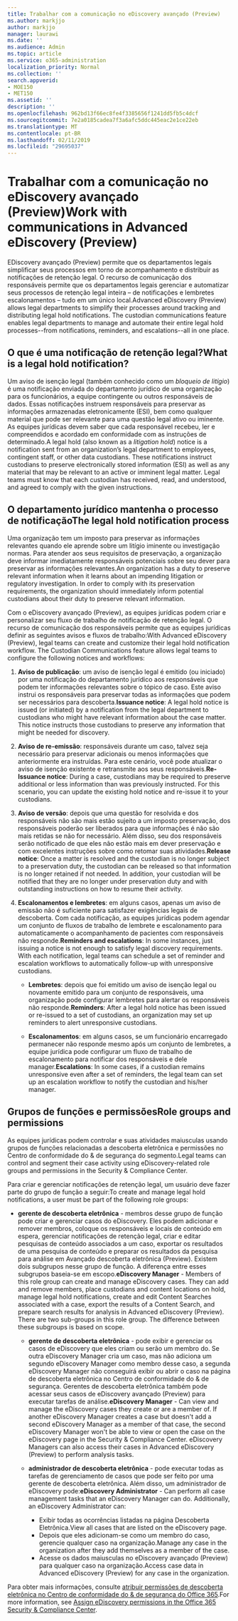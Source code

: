 ```yaml
---
title: Trabalhar com a comunicação no eDiscovery avançado (Preview)
ms.author: markjjo
author: markjjo
manager: laurawi
ms.date: ''
ms.audience: Admin
ms.topic: article
ms.service: o365-administration
localization_priority: Normal
ms.collection: ''
search.appverid:
- MOE150
- MET150
ms.assetid: ''
description: ''
ms.openlocfilehash: 962bd13f66ec8fe4f3385656f1241dd5fb5c4dcf
ms.sourcegitcommit: 7e2a0185cadea7f3a6afc5ddc445eac2e1ce22eb
ms.translationtype: MT
ms.contentlocale: pt-BR
ms.lasthandoff: 02/11/2019
ms.locfileid: "29695037"
---
```

# <a name="work-with-communications-in-advanced-ediscovery-preview"></a><span data-ttu-id="09be6-102">Trabalhar com a comunicação no eDiscovery avançado (Preview)</span><span class="sxs-lookup"><span data-stu-id="09be6-102">Work with communications in Advanced eDiscovery (Preview)</span></span>

<span data-ttu-id="09be6-p101">EDiscovery avançado (Preview) permite que os departamentos legais simplificar seus processos em torno de acompanhamento e distribuir as notificações de retenção legal. O recurso de comunicação dos responsáveis permite que os departamentos legais gerenciar e automatizar seus processos de retenção legal inteira – de notificações e lembretes escalonamentos – tudo em um único local.</span><span class="sxs-lookup"><span data-stu-id="09be6-p101">Advanced eDiscovery (Preview) allows legal departments to simplify their processes around tracking and distributing legal hold notifications. The custodian communications feature enables legal departments to manage and automate their entire legal hold processes--from notifications, reminders, and escalations--all in one place.</span></span>

## <a name="what-is-a-legal-hold-notification"></a><span data-ttu-id="09be6-105">O que é uma notificação de retenção legal?</span><span class="sxs-lookup"><span data-stu-id="09be6-105">What is a legal hold notification?</span></span>

<span data-ttu-id="09be6-p102">Um aviso de isenção legal (também conhecido como um *bloqueio de litígio*) é uma notificação enviada do departamento jurídico de uma organização para os funcionários, a equipe contingente ou outros responsáveis de dados. Essas notificações instruem responsáveis para preservar as informações armazenadas eletronicamente (ESI), bem como qualquer material que pode ser relevante para uma questão legal ativo ou iminente. As equipes jurídicas devem saber que cada responsável recebeu, ler e compreendidos e acordado em conformidade com as instruções de determinado.</span><span class="sxs-lookup"><span data-stu-id="09be6-p102">A legal hold (also known as a *litigation hold*) notice is a notification sent from an organization’s legal department to employees, contingent staff, or other data custodians. These notifications instruct custodians to preserve electronically stored information (ESI) as well as any material that may be relevant to an active or imminent legal matter. Legal teams must know that each custodian has received, read, and understood, and agreed to comply with the given instructions.</span></span>

## <a name="the-legal-hold-notification-process"></a><span data-ttu-id="09be6-109">O departamento jurídico mantenha o processo de notificação</span><span class="sxs-lookup"><span data-stu-id="09be6-109">The legal hold notification process</span></span>

<span data-ttu-id="09be6-p103">Uma organização tem um imposto para preservar as informações relevantes quando ele aprende sobre um litígio iminente ou investigação normas. Para atender aos seus requisitos de preservação, a organização deve informar imediatamente responsáveis potenciais sobre seu dever para preservar as informações relevantes.</span><span class="sxs-lookup"><span data-stu-id="09be6-p103">An organization has a duty to preserve relevant information when it learns about an impending litigation or regulatory investigation. In order to comply with its preservation requirements, the organization should immediately inform potential custodians about their duty to preserve relevant information.</span></span> 

<span data-ttu-id="09be6-p104">Com o eDiscovery avançado (Preview), as equipes jurídicas podem criar e personalizar seu fluxo de trabalho de notificação de retenção legal. O recurso de comunicação dos responsáveis permite que as equipes jurídicas definir as seguintes avisos e fluxos de trabalho:</span><span class="sxs-lookup"><span data-stu-id="09be6-p104">With Advanced eDiscovery (Preview), legal teams can create and customize their legal hold notification workflow. The Custodian Communications feature allows legal teams to configure the following notices and workflows:</span></span>

1. <span data-ttu-id="09be6-p105">**Aviso de publicação**: um aviso de isenção legal é emitido (ou iniciado) por uma notificação do departamento jurídico aos responsáveis que podem ter informações relevantes sobre o tópico de caso. Este aviso instrui os responsáveis para preservar todas as informações que podem ser necessários para descoberta.</span><span class="sxs-lookup"><span data-stu-id="09be6-p105">**Issuance notice**: A legal hold notice is issued (or initiated) by a notification from the legal department to custodians who might have relevant information about the case matter. This notice instructs those custodians to preserve any information that might be needed for discovery.</span></span> 
   
2.  <span data-ttu-id="09be6-p106">**Aviso de re-emissão**: responsáveis durante um caso, talvez seja necessário para preservar adicionais ou menos informações que anteriormente era instruídas. Para este cenário, você pode atualizar o aviso de isenção existente e retransmite aos seus responsáveis.</span><span class="sxs-lookup"><span data-stu-id="09be6-p106">**Re-Issuance notice**: During a case, custodians may be required to preserve additional or less information than was previously instructed. For this scenario, you can update the existing hold notice and re-issue it to your custodians.</span></span>

3.  <span data-ttu-id="09be6-p107">**Aviso de versão**: depois que uma questão for resolvida e dos responsáveis não são mais estão sujeito a um imposto preservação, dos responsáveis poderão ser liberados para que informações é não são mais retidas se não for necessário. Além disso, seu dos responsáveis serão notificado de que eles não estão mais em dever preservação e com excelentes instruções sobre como retomar suas atividades.</span><span class="sxs-lookup"><span data-stu-id="09be6-p107">**Release notice**: Once a matter is resolved and the custodian is no longer subject to a preservation duty, the custodian can be released so that information is no longer retained if not needed. In addition, your custodian will be notified that they are no longer under preservation duty and with outstanding instructions on how to resume their activity.</span></span>

4. <span data-ttu-id="09be6-p108">**Escalonamentos e lembretes**: em alguns casos, apenas um aviso de emissão não é suficiente para satisfazer exigências legais de descoberta. Com cada notificação, as equipes jurídicas podem agendar um conjunto de fluxos de trabalho de lembrete e escalonamento para automaticamente o acompanhamento de pacientes com responsáveis não responde.</span><span class="sxs-lookup"><span data-stu-id="09be6-p108">**Reminders and escalations**: In some instances, just issuing a notice is not enough to satisfy legal discovery requirements. With each notification, legal teams can schedule a set of reminder and escalation workflows to automatically follow-up with unresponsive custodians.</span></span>

    - <span data-ttu-id="09be6-122">**Lembretes**: depois que foi emitido um aviso de isenção legal ou novamente emitido para um conjunto de responsáveis, uma organização pode configurar lembretes para alertar os responsáveis não responde.</span><span class="sxs-lookup"><span data-stu-id="09be6-122">**Reminders**:  After a legal hold notice has been issued or re-issued to a set of custodians, an organization may set up reminders to alert unresponsive custodians.</span></span> 

    - <span data-ttu-id="09be6-123">**Escalonamentos**: em alguns casos, se um funcionário encarregado permanecer não responde mesmo após um conjunto de lembretes, a equipe jurídica pode configurar um fluxo de trabalho de escalonamento para notificar dos responsáveis e dele manager.</span><span class="sxs-lookup"><span data-stu-id="09be6-123">**Escalations**: In some cases, if a custodian remains unresponsive even after a set of reminders, the legal team can set up an escalation workflow to notify the custodian and his/her manager.</span></span>

## <a name="role-groups-and-permissions"></a><span data-ttu-id="09be6-124">Grupos de funções e permissões</span><span class="sxs-lookup"><span data-stu-id="09be6-124">Role groups and permissions</span></span> 

<span data-ttu-id="09be6-125">As equipes jurídicas podem controlar e suas atividades maiusculas usando grupos de funções relacionadas a descoberta eletrônica e permissões no Centro de conformidade do & de segurança do segmento.</span><span class="sxs-lookup"><span data-stu-id="09be6-125">Legal teams can control and segment their case activity using eDiscovery-related role groups and permissions in the Security & Compliance Center.</span></span> 

<span data-ttu-id="09be6-126">Para criar e gerenciar notificações de retenção legal, um usuário deve fazer parte do grupo de função a seguir:</span><span class="sxs-lookup"><span data-stu-id="09be6-126">To create and manage legal hold notifications, a user must be part of the following role groups:</span></span>

- <span data-ttu-id="09be6-p109">**gerente de descoberta eletrônica** - membros desse grupo de função pode criar e gerenciar casos do eDiscovery. Eles podem adicionar e remover membros, coloque os responsáveis e locais de conteúdo em espera, gerenciar notificações de retenção legal, criar e editar pesquisas de conteúdo associados a um caso, exportar os resultados de uma pesquisa de conteúdo e preparar os resultados da pesquisa para análise em Avançado descoberta eletrônica (Preview). Existem dois subgrupos nesse grupo de função. A diferença entre esses subgrupos baseia-se em escopo.</span><span class="sxs-lookup"><span data-stu-id="09be6-p109">**eDiscovery Manager** - Members of this role group can create and manage eDiscovery cases. They can add and remove members, place custodians and content locations on hold, manage legal hold notifications, create and edit Content Searches associated with a case, export the results of a Content Search, and prepare search results for analysis in Advanced eDiscovery (Preview). There are two sub-groups in this role group. The difference between these subgroups is based on scope.</span></span>

  - <span data-ttu-id="09be6-p110">**gerente de descoberta eletrônica** - pode exibir e gerenciar os casos de eDiscovery que eles criam ou serão um membro do. Se outra eDiscovery Manager cria um caso, mas não adiciona um segundo eDiscovery Manager como membro desse caso, a segunda eDiscovery Manager não conseguirá exibir ou abrir o caso na página de descoberta eletrônica no Centro de conformidade do & de segurança. Gerentes de descoberta eletrônica também pode acessar seus casos de eDiscovery avançado (Preview) para executar tarefas de análise.</span><span class="sxs-lookup"><span data-stu-id="09be6-p110">**eDiscovery Manager** - Can view and manage the eDiscovery cases they create or are a member of. If another eDiscovery Manager creates a case but doesn't add a second eDiscovery Manager as a member of that case, the second eDiscovery Manager won't be able to view or open the case on the eDiscovery page in the Security & Compliance Center. eDiscovery Managers can also access their cases in Advanced eDiscovery (Preview) to perform analysis tasks.</span></span>

  - <span data-ttu-id="09be6-p111">**administrador de descoberta eletrônica** - pode executar todas as tarefas de gerenciamento de casos que pode ser feito por uma gerente de descoberta eletrônica. Além disso, um administrador de eDiscovery pode:</span><span class="sxs-lookup"><span data-stu-id="09be6-p111">**eDiscovery Administrator** - Can perform all case management tasks that an eDiscovery Manager can do. Additionally, an eDiscovery Administrator can:</span></span>
    
    - <span data-ttu-id="09be6-136">Exibir todas as ocorrências listadas na página Descoberta Eletrônica.</span><span class="sxs-lookup"><span data-stu-id="09be6-136">View all cases that are listed on the eDiscovery page.</span></span>
    - <span data-ttu-id="09be6-137">Depois que eles adicionam-se como um membro do caso, gerencie qualquer caso na organização.</span><span class="sxs-lookup"><span data-stu-id="09be6-137">Manage any case in the organization after they add themselves as a member of the case.</span></span>
    - <span data-ttu-id="09be6-138">Acesse os dados maiusculas no eDiscovery avançado (Preview) para qualquer caso na organização.</span><span class="sxs-lookup"><span data-stu-id="09be6-138">Access case data in Advanced eDiscovery (Preview) for any case in the organization.</span></span>

<span data-ttu-id="09be6-139">Para obter mais informações, consulte [atribuir permissões de descoberta eletrônica no Centro de conformidade do & de segurança do Office 365](../assign-ediscovery-permissions.md).</span><span class="sxs-lookup"><span data-stu-id="09be6-139">For more information, see [Assign eDiscovery permissions in the Office 365 Security & Compliance Center](../assign-ediscovery-permissions.md).</span></span>